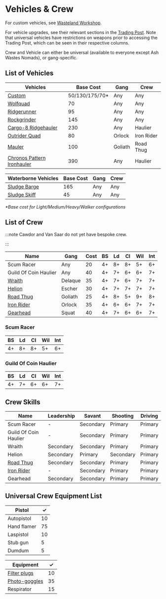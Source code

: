 # Vehicles & Crew

For custom vehicles, see [Wasteland Workshop](/docs/gangs/gang-additions/vehicles/wasteland-workshop).

For vehicle upgrades, see their relevant sections in the [Trading Post](/docs/armoury/vehicle-upgrades). Note that universal vehicles have restrictions on weapons prior to accessing the Trading Post, which can be seen in their respective columns.

Crew and Vehicle can either be universal (available to everyone except Ash Wastes Nomads), or gang-specific.

## List of Vehicles

| Vehicles                                                                                        | Base Cost       | Gang    | Crew       |
| ----------------------------------------------------------------------------------------------- | --------------- | ------- | ---------- |
| [Custom](/docs/gangs/gang-additions/vehicles/wasteland-workshop#1-choose-base-vehicle-template) | 50/130/175/70\* | Any     | Any        |
| [Wolfquad](wolfquad)                                                                            | 70              | Any     | Any        |
| [Ridgerunner](ridgerunner)                                                                      | 95              | Any     | Any        |
| [Rockgrinder](rockgrinder)                                                                      | 145             | Any     | Any        |
| [Cargo-8 Ridgehauler](cargo-8-ridgehauler)                                                      | 230             | Any     | Haulier    |
| [Outrider Quad](/docs/gangs/gang-lists/house-orlock/#outrider-quad-vehicle)                     | 80              | Orlock  | Iron Rider |
| [Mauler](/docs/gangs/gang-lists/house-goliath/#mauler-vehicle)                                  | 100             | Goliath | Road Thug  |
| [Chronos Pattern Ironhauler](chronos-pattern-ironcrawler)                                       | 390             | Any     | Haulier    |

| Waterborne Vehicles          | Base Cost | Gang | Crew |
| ---------------------------- | --------- | ---- | ---- |
| [Sludge Barge](sludge-barge) | 165       | Any  | Any  |
| [Sludge Skiff](scrap-skiff)  | 45        | Any  | Any  |

_\*Base cost for Light/Medium/Heavy/Walker configurations_

## List of Crew

:::note
Cawdor and Van Saar do not yet have bespoke crew.

:::

| Name                                                               | Gang    | Cost | BS  | Ld  | Cl  | Wil | Int |
| ------------------------------------------------------------------ | ------- | ---- | --- | --- | --- | --- | --- |
| Scum Racer                                                         | Any     | 20   | 4+  | 8+  | 8+  | 5+  | 6+  |
| Guild Of Coin Haulier                                              | Any     | 40   | 4+  | 7+  | 6+  | 6+  | 7+  |
| [Wraith](/docs/gangs/gang-lists/house-delaque/#wraith-crew)        | Delaque | 35   | 4+  | 7+  | 6+  | 7+  | 7+  |
| [Helion](/docs/gangs/gang-lists/house-escher/#helion-crew)         | Escher  | 30   | 4+  | 7+  | 7+  | 7+  | 7+  |
| [Road Thug](/docs/gangs/gang-lists/house-goliath/#road-thug-crew)  | Goliath | 25   | 4+  | 8+  | 5+  | 9+  | 8+  |
| [Iron Rider](/docs/gangs/gang-lists/house-orlock/#iron-rider-crew) | Orlock  | 35   | 4+  | 6+  | 6+  | 7+  | 7+  |
| [Gearhead](/docs/gangs/gang-lists/squats/#gearhead-crew)           | Squat   | 40   | 4+  | 7+  | 6+  | 6+  | 7+  |

<FighterCard cost="20">

### Scum Racer

| BS  | Ld  | Cl  | Wil | Int |
| --- | --- | --- | --- | --- |
| 4+  | 8+  | 8+  | 5+  | 6+  |

</FighterCard>

<FighterCard cost="40">

### Guild Of Coin Haulier

| BS  | Ld  | Cl  | Wil | Int |
| --- | --- | --- | --- | --- |
| 4+  | 7+  | 6+  | 6+  | 7+  |

</FighterCard>

## Crew Skills

| Name                                                               | Leadership | Savant    | Shooting  | Driving |
| ------------------------------------------------------------------ | ---------- | --------- | --------- | ------- |
| Scum Racer                                                         | -          | Secondary | Primary   | Primary |
| Guild Of Coin Haulier                                              | -          | Secondary | Primary   | Primary |
| Wraith                                                             | Secondary  | Secondary | Primary   | Primary |
| Helion                                                             | Secondary  | Primary   | Secondary | Primary |
| [Road Thug](/docs/gangs/gang-lists/house-goliath/#road-thug-crew)  | Secondary  | Secondary | Primary   | Primary |
| [Iron Rider](/docs/gangs/gang-lists/house-orlock/#iron-rider-crew) | -          | Secondary | Primary   | Primary |
| Gearhead                                                           | Secondary  | Secondary | Primary   | Primary |

## Universal Crew Equipment List

| Pistol      | ✓   |
| ----------- | --- |
| Autopistol  | 10  |
| Hand flamer | 75  |
| Laspistol   | 10  |
| Stub gun    | 5   |
| Dumdum      | 5   |

| Equipment                                                       | ✓   |
| --------------------------------------------------------------- | --- |
| [Filter plugs](/docs/armoury/personal-equipment#filter-plugs)   | 10  |
| [Photo-goggles](/docs/armoury/personal-equipment#photo-goggles) | 35  |
| Respirator                                                      | 15  |

